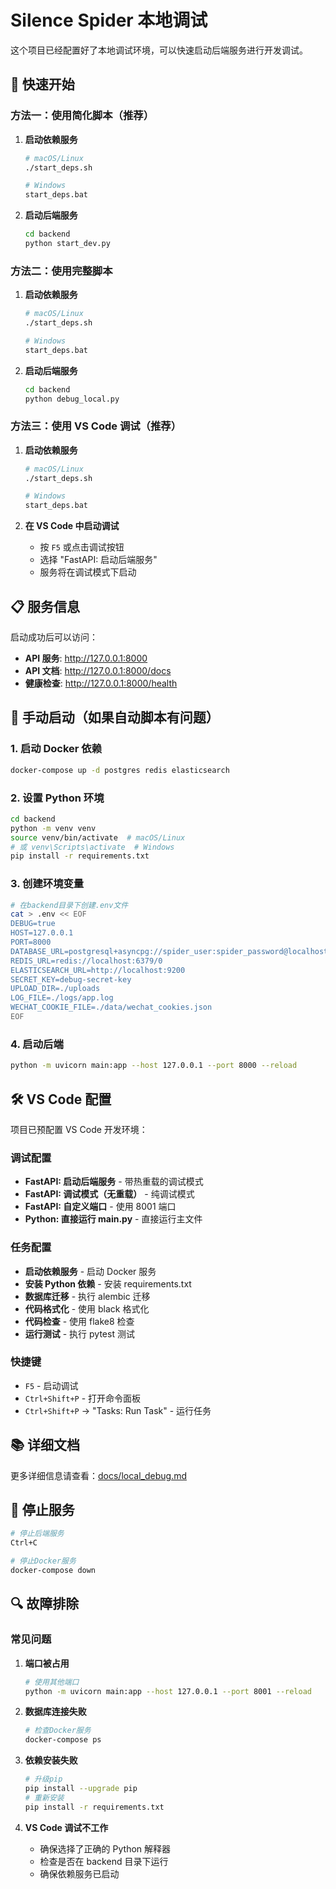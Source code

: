 # Silence Spider 本地调试

这个项目已经配置好了本地调试环境，可以快速启动后端服务进行开发调试。

## 🚀 快速开始

### 方法一：使用简化脚本（推荐）

1. **启动依赖服务**

   ```bash
   # macOS/Linux
   ./start_deps.sh

   # Windows
   start_deps.bat
   ```

2. **启动后端服务**
   ```bash
   cd backend
   python start_dev.py
   ```

### 方法二：使用完整脚本

1. **启动依赖服务**

   ```bash
   # macOS/Linux
   ./start_deps.sh

   # Windows
   start_deps.bat
   ```

2. **启动后端服务**
   ```bash
   cd backend
   python debug_local.py
   ```

### 方法三：使用 VS Code 调试（推荐）

1. **启动依赖服务**

   ```bash
   # macOS/Linux
   ./start_deps.sh

   # Windows
   start_deps.bat
   ```

2. **在 VS Code 中启动调试**
   - 按 `F5` 或点击调试按钮
   - 选择 "FastAPI: 启动后端服务"
   - 服务将在调试模式下启动

## 📋 服务信息

启动成功后可以访问：

- **API 服务**: http://127.0.0.1:8000
- **API 文档**: http://127.0.0.1:8000/docs
- **健康检查**: http://127.0.0.1:8000/health

## 🔧 手动启动（如果自动脚本有问题）

### 1. 启动 Docker 依赖

```bash
docker-compose up -d postgres redis elasticsearch
```

### 2. 设置 Python 环境

```bash
cd backend
python -m venv venv
source venv/bin/activate  # macOS/Linux
# 或 venv\Scripts\activate  # Windows
pip install -r requirements.txt
```

### 3. 创建环境变量

```bash
# 在backend目录下创建.env文件
cat > .env << EOF
DEBUG=true
HOST=127.0.0.1
PORT=8000
DATABASE_URL=postgresql+asyncpg://spider_user:spider_password@localhost:5432/silence_spider
REDIS_URL=redis://localhost:6379/0
ELASTICSEARCH_URL=http://localhost:9200
SECRET_KEY=debug-secret-key
UPLOAD_DIR=./uploads
LOG_FILE=./logs/app.log
WECHAT_COOKIE_FILE=./data/wechat_cookies.json
EOF
```

### 4. 启动后端

```bash
python -m uvicorn main:app --host 127.0.0.1 --port 8000 --reload
```

## 🛠️ VS Code 配置

项目已预配置 VS Code 开发环境：

### 调试配置

- **FastAPI: 启动后端服务** - 带热重载的调试模式
- **FastAPI: 调试模式（无重载）** - 纯调试模式
- **FastAPI: 自定义端口** - 使用 8001 端口
- **Python: 直接运行 main.py** - 直接运行主文件

### 任务配置

- **启动依赖服务** - 启动 Docker 服务
- **安装 Python 依赖** - 安装 requirements.txt
- **数据库迁移** - 执行 alembic 迁移
- **代码格式化** - 使用 black 格式化
- **代码检查** - 使用 flake8 检查
- **运行测试** - 执行 pytest 测试

### 快捷键

- `F5` - 启动调试
- `Ctrl+Shift+P` - 打开命令面板
- `Ctrl+Shift+P` → "Tasks: Run Task" - 运行任务

## 📚 详细文档

更多详细信息请查看：[docs/local_debug.md](docs/local_debug.md)

## 🛑 停止服务

```bash
# 停止后端服务
Ctrl+C

# 停止Docker服务
docker-compose down
```

## 🔍 故障排除

### 常见问题

1. **端口被占用**

   ```bash
   # 使用其他端口
   python -m uvicorn main:app --host 127.0.0.1 --port 8001 --reload
   ```

2. **数据库连接失败**

   ```bash
   # 检查Docker服务
   docker-compose ps
   ```

3. **依赖安装失败**

   ```bash
   # 升级pip
   pip install --upgrade pip
   # 重新安装
   pip install -r requirements.txt
   ```

4. **VS Code 调试不工作**
   - 确保选择了正确的 Python 解释器
   - 检查是否在 backend 目录下运行
   - 确保依赖服务已启动

